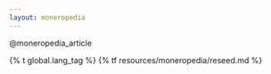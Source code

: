 ```yaml
---
layout: moneropedia
---
```


@moneropedia_article

{% t global.lang_tag %}
{% tf resources/moneropedia/reseed.md %}
